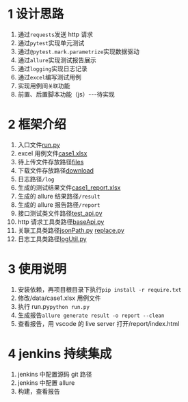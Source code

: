 # 1 设计思路

1. 通过`requests`发送 http 请求
2. 通过`pytest`实现单元测试
3. 通过`@pytest.mark.parametrize`实现数据驱动
4. 通过`allure`实现测试报告展示
5. 通过`logging`实现日志记录
6. 通过`excel`编写测试用例
7. 实现用例间`关联`功能
8. 前置、后置脚本功能（js）---待实现

# 2 框架介绍

1. 入口文件[run.py](/run.py)
2. excel 用例文件[case1.xlsx](/data/case1.xlsx)
3. 待上传文件存放路径[files](/data/files)
4. 下载文件存放路径[download](/data/download)
5. 日志路径`/log`
6. 生成的测试结果文件[case1_report.xlsx](/data/case1_report.xlsx)
7. 生成的 allure 结果路径`/result`
8. 生成的 allure 报告路径`/report`
9. 接口测试类文件路径[test_api.py](/testcase/test_api.py)
10. http 请求工具类路径[baseApi.py](/util/baseApi.py)
11. 关联工具类路径[jsonPath.py](/util/jsonPath.py) [replace.py](/util/replace.py)
12. 日志工具类路径[logUtil.py](/util/logUtil.py)

# 3 使用说明

1. 安装依赖，再项目根目录下执行`pip install -r require.txt`
2. 修改/data/case1.xlsx 用例文件
3. 执行 run.py`python run.py`
4. 生成报告`allure generate result -o report --clean`
5. 查看报告，用 vscode 的 live server 打开/report/index.html

# 4 jenkins 持续集成

1. jenkins 中配置源码 git 路径
2. jenkins 中配置 allure
3. 构建，查看报告
